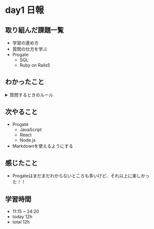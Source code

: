 # day1 日報
## 取り組んだ課題一覧
- 学習の進め方
- 質問の仕方を学ぶ
- Progate
  - SQL
  - Ruby on Rails5

## わかったこと

<details>
<summary>質問するときのルール</summary>

- 15分~45分程度自分で解決策を模索する
- 解決しなければ、質問フォーマットを利用して質問する

  <details>
  <summary>[参考]Google人工知能チームの15分ルール</summary>
    https://x.com/math_rachel/status/764931533383749632?s=20  


    > 15分ルール：行き詰まったら、15分間は自分でやってみること。
    >
    > 私はよく新しいチームメンバーに15分ルールについて話す（私が言い出したわけではない）：
    > 何かに行き詰まったとき（例 スクリプトを実行させるとき）、15分間は自分で問題を解決しようとしなければならないが、15分が過ぎたら助けを求めなければならない。前者を怠れば人の時間を無駄にし、助けを求めなければ自分の時間を無駄にする。
    > 
    > 似たような研究衛生で、私に効果的なものがある： 
    > 自分自身に時間予算を与え、しばらくの間、何かを深く掘り下げようと懸命に努力する。そして時間が来たら、自分がやろうとしていることについて同僚と無理矢理話し合い、助けを求めるのだ。
  
  </details>

  <details>
  <summary>質問フォーマット</summary>

  - 今起きていること
    - 何をしようとしているか
    - 問題はなにか
    - （エラーが発生している場合）どのようなエラーが発生しているか
  - 解決したいこと
    - やりたいこと
    - 行っていること
  - 調べたこと、考えた仮説
    - 参考にした資料
    - 原因として考えたこと
  - 仮説を元に行った結果
    - 実際に試したこと
    - 試した結果

</details>

## 次やること
- Progate
  - JavaScript
  - React
  - Node.js
- Markdownを使えるようにする

## 感じたこと

- Progateはまだまだわからないところも多いけど、それ以上に楽しかった！！

## 学習時間
- 11:15 ~ 24:20
- today 12h
- total 12h
